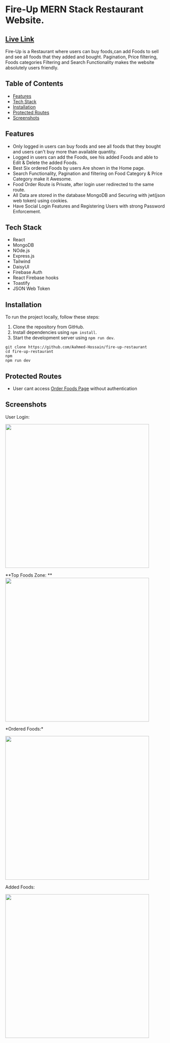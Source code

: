 # Fire-Up MERN Stack Restaurant Website.

## [Live Link](https://fire-up-restaurant.vercel.app/)
Fire-Up is a Restaurant where users can buy foods,can add Foods to sell and see all foods that they added and bought. Pagination, Price filtering, Foods categories Filtering and Search Functionality makes the website absolutely users friendly.

## Table of Contents

- [Features](#features)
- [Tech Stack](#tech-stack)
- [Installation](#installation)
- [Protected Routes](#protected-routes)
- [Screenshots](#screenshots)

## Features

- Only logged in users can buy foods and see all foods that they bought and users can't buy more than available quantity.
- Logged in users can add the Foods, see his added Foods and able to Edit & Delete the added Foods.
- Best Six ordered Foods by users Are shown in the Home page.
- Search Functionality, Pagination and filtering on Food Category & Price Category make it Awesome.
- Food Order Route is Private, after login user redirected to the same route.
- All Data are stored in the database MongoDB and Securing with jwt(json web token) using cookies.
- Have Social Login Features and Registering Users with strong Password Enforcement.

## Tech Stack
- React
- MongoDB
- NOde.js
- Express.js
- Tailwind
- DaisyUI
- Firebase Auth
- React Firebase hooks
- Toastify
- JSON Web Token

## Installation

To run the project locally, follow these steps:

1. Clone the repository from GitHub.
2. Install dependencies using `npm install`.
3. Start the development server using `npm run dev`.

```bas
git clone https://github.com/Aahmed-Hossain/fire-up-restaurant
cd fire-up-restaurant
npm
npm run dev
```
## Protected Routes

- User cant access [Order Foods Page](https://fire-up-restaurant.vercel.app/orderNow/65566b654cf6ab30b46e5625) without authentication

## Screenshots

<p>User Login: </p>
<img src="https://i.ibb.co/TqWmcZF/fire-Up-Restaurant-login-f.png" width="450px"/>

**Top Foods Zone: **
<img src="https://i.ibb.co/r5Kfj96/fire-Up-Restaurant-home-f.png" width="450px"/>

<p> *Ordered Foods:* </p>
<img src="https://i.ibb.co/6bbN15D/fire-Up-Restaurant-orderlist1.png" width="450px"/>
<p>Added Foods: </p>
<img src="https://i.ibb.co/6cMDZKg/fire-Up-Restaurant-added-Foods1.png" width="450px"/>

